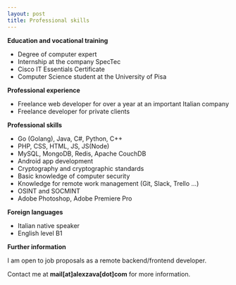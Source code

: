 ```yaml
---
layout: post
title: Professional skills
---
```



<strong>Education and vocational training</strong>

- Degree of computer expert
- Internship at the company SpecTec
- Cisco IT Essentials Certificate
- Computer Science student at the University of Pisa


<strong>Professional experience</strong>

- Freelance web developer for over a year at an important Italian company
- Freelance developer for private clients

<strong>Professional skills</strong>

- Go (Golang), Java, C#, Python, C++
- PHP, CSS, HTML, JS, JS(Node)
- MySQL, MongoDB, Redis, Apache CouchDB
- Android app development
- Cryptography and cryptographic standards
- Basic knowledge of computer security
- Knowledge for remote work management (Git, Slack, Trello ...)
- OSINT and SOCMINT
- Adobe Photoshop, Adobe Premiere Pro

<strong>Foreign languages</strong>

- Italian native speaker
- English level B1

<strong>Further information</strong>

I am open to job proposals as a remote backend/frontend developer.

Contact me at <strong>mail[at]alexzava[dot]com</strong> for more information.